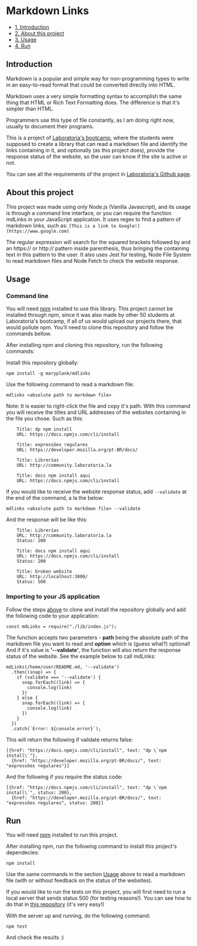 # Markdown Links

* [1. Introduction](#Introduction)
* [2. About this project](#About-this-project)
* [3. Usage](#Usage)
* [4. Run](#Run)

## Introduction

Markdown is a popular and simple way for non-programming types to write in an easy-to-read format that could be converted directly into HTML.

Markdown uses a very simple formatting syntax to accomplish the same thing that HTML or Rich Text Formatting does. The difference is that it's simpler than HTML.

Programmers use this type of file constantly, as I am doing right now, usually to document their programs.

This is a project of [Laboratoria's bootcamp](https://www.instagram.com/laboratoria_br/), where the students were supposed to create a library that can read a markdown file and identify the links containing in it, and optionally (as this project does), provide the response status of the website, so the user can know if the site is active or not.

You can see all the requirements of the project in [Laboratoria's Github page](https://github.com/Laboratoria/SAP003-md-links).

## About this project

This project was made using only Node.js (Vanilla Javascript), and its usage is through a command line interface, or you can require the function mdLinks in your JavaScript application.
It uses regex to find a pattern of markdown links, such as:
`[This is a link to Google!](https://www.google.com)`

The regular expression will search for the squared brackets followed by and an https:// or http:// pattern inside parenthesis, thus bringing the containing text in this pattern to the user.
It also uses Jest for testing, Node File System to read markdown files and Node Fetch to check the website response.

## Usage

### Command line
You will need [npm](https://www.npmjs.com/) installed to use this library.
This project cannot be installed through npm, since it was also made by other 50 students at Laboratoria's bootcamp, if all of us would upload our projects there, that would pollute npm. You'll need to clone this repository and follow the commands bellow.

After installing npm and cloning this repository, run the following commands:

Install this repository globally:

`npm install -g maryplank/mdlinks`

Use the following command to read a markdown file:

`mdlinks <absolute path to markdown file>`

Note: It is easier to right-click the file and copy it's path.
With this command you will receive the titles and URL addresses of the websites containing in the file you chose. Such as this:

```
    Title: dp npm install
    URL: https://docs.npmjs.com/cli/install

    Title: expressões regulares
    URL: https://developer.mozilla.org/pt-BR/docs/

    Title: Librerías
    URL: http://community.laboratoria.la

    Title: docs npm install aqui
    URL: https://docs.npmjs.com/cli/install
```

If you would like to receive the website response status, add `--validate` at the end of the command, a la the below:

`mdlinks <absolute path to markdown file> --validate`

And the response will be like this:

```
    Title: Librerías
    URL: http://community.laboratoria.la
    Status: 200

    Title: docs npm install aqui
    URL: https://docs.npmjs.com/cli/install
    Status: 200

    Title: broken website
    URL: http://localhost:3000/
    Status: 500
```

### Importing to your JS application

Follow the steps [above](#Usage) to clone and install the repository globally and add the following code to your application:

`const mdLinks = require("./lib/index.js");`

The function accepts two parameters - **path** being the absolute path of the markdown file you want to read and **option** which is (guess what?) optional! And if it's value is **'--validate'**, the function will also return the response status of the website.
See the example below to call mdLinks:

```
mdLinks(/home/user/README.md, '--validate')
  .then((snap) => {
    if (validate === '--validate') {
      snap.forEach((link) => { 
        console.log(link)
      })
    } else {
      snap.forEach((link) => { 
        console.log(link)
      })
    }
  })
  .catch(`Error: ${console.error}`);
  ```

This will return the following if validate returns false:

```
[{href: "https://docs.npmjs.com/cli/install", text: "dp \`npm install\`"},
  {href: "https://developer.mozilla.org/pt-BR/docs/", text: "expressões regulares"}]
```

And the following if you require the status code:

```
[{href: "https://docs.npmjs.com/cli/install", text: "dp \`npm install\`", status: 200},
  {href: "https://developer.mozilla.org/pt-BR/docs/", text: "expressões regulares", status: 200}]
```

## Run

You will need [npm](https://www.npmjs.com/) installed to run this project.

After installing npm, run the following command to install this project's dependecies:

`npm install`

Use the same commands in the section [Usage](#Usage) above to read a markdown file (with or without feedback on the status of the websites).

If you would like to run the tests on this project, you will first need to run a local server that sends status 500 (for testing reasons!). You can see how to do that in [this repository](https://github.com/maryplank/broken-site) (it's very easy!)

With the server up and running, do the following command:

`npm test`

And check the results :)

